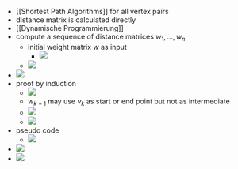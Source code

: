+ [[Shortest Path Algorithms]] for all vertex pairs
+ distance matrix is calculated directly
+  [[Dynamische Programmierung]]
+ compute a sequence of distance matrices $w_1,...,w_n$
	+ initial weight matrix $w$ as input
		+ ![](../../../z_images/Pasted%20image%2020231003131602.png)
	+ ![](../../../z_images/Pasted%20image%2020231003131657.png)
+ ![](../../../z_images/Pasted%20image%2020231003131746.png)
+ proof by induction
	+ ![](../../../z_images/Pasted%20image%2020231003132338.png)
	+ $w_{k-1}$ may use $v_k$  as start or end point but not as intermediate
	+ ![](../../../z_images/Pasted%20image%2020231003132304.png)
	+ ![](../../../z_images/Pasted%20image%2020231003132940.png)
+ pseudo code
	+ ![](../../../z_images/Pasted%20image%2020231003133023.png)
+ ![](../../../z_images/Pasted%20image%2020231003133138.png)
+ ![](../../../z_images/Pasted%20image%2020231003133536.png)

